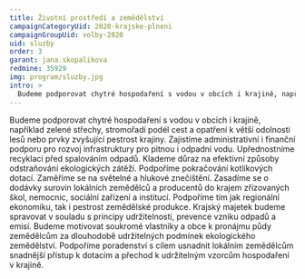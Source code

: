 ```yaml
---
title: Životní prostředí a zemědělství
campaignCategoryUid: 2020-krajske-plneni
campaignGroupUid: volby-2020
uid: sluzby
order: 3
garant: jana.skopalikova
redmine: 35929
img: program/sluzby.jpg
intro: >
  Budeme podporovat chytré hospodaření s vodou v obcích i krajině, například zelené střechy, stromořadí podél cest a opatření k větší odolnosti lesů nebo prvky zvyšující pestrost krajiny. Zajistíme administrativní i finanční podporu pro rozvoj infrastruktury pro pitnou i odpadní vodu. Upřednostníme recyklaci před spalováním odpadů. Klademe důraz na efektivní způsoby odstraňování ekologických zátěží. Podpoříme pokračování kotlíkových dotací. Zaměříme se na světelné a hlukové znečištění. Zasadíme se o dodávky surovin lokálních zemědělců a producentů do krajem zřizovaných škol, nemocnic, sociální zařízení a institucí. Podpoříme tím jak regionální ekonomiku, tak i pestrost zemědělské produkce. Krajský majetek budeme spravovat v souladu s principy udržitelnosti, prevence vzniku odpadů a emisí. Budeme motivovat soukromé vlastníky a obce k pronájmu půdy zemědělcům za dlouhodobě udržitelných podmínek ekologického zemědělství. Podpoříme poradenství s cílem usnadnit lokálním zemědělcům snadnější přístup k dotacím a přechod k udržitelným vzorcům hospodaření v krajině.
---
```


Budeme podporovat chytré hospodaření s vodou v obcích i krajině, například zelené střechy, stromořadí podél cest a opatření k větší odolnosti lesů nebo prvky zvyšující pestrost krajiny. Zajistíme administrativní i finanční podporu pro rozvoj infrastruktury pro pitnou i odpadní vodu. Upřednostníme recyklaci před spalováním odpadů. Klademe důraz na efektivní způsoby odstraňování ekologických zátěží. Podpoříme pokračování kotlíkových dotací. Zaměříme se na světelné a hlukové znečištění. Zasadíme se o dodávky surovin lokálních zemědělců a producentů do krajem zřizovaných škol, nemocnic, sociální zařízení a institucí. Podpoříme tím jak regionální ekonomiku, tak i pestrost zemědělské produkce. Krajský majetek budeme spravovat v souladu s principy udržitelnosti, prevence vzniku odpadů a emisí. Budeme motivovat soukromé vlastníky a obce k pronájmu půdy zemědělcům za dlouhodobě udržitelných podmínek ekologického zemědělství. Podpoříme poradenství s cílem usnadnit lokálním zemědělcům snadnější přístup k dotacím a přechod k udržitelným vzorcům hospodaření v krajině.
